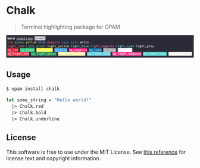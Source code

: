 # Chalk

> Terminal highlighting package for OPAM

<img src="assets/example.png" />

## Usage

```
$ opam install chalk
```

```ocaml
let some_string = "Hello world!"
  |> Chalk.red
  |> Chalk.bold
  |> Chalk.underline
```

## License

This software is free to use under the MIT License. See [this reference](https://opensource.org/licenses/MIT) for license text and copyright information.

